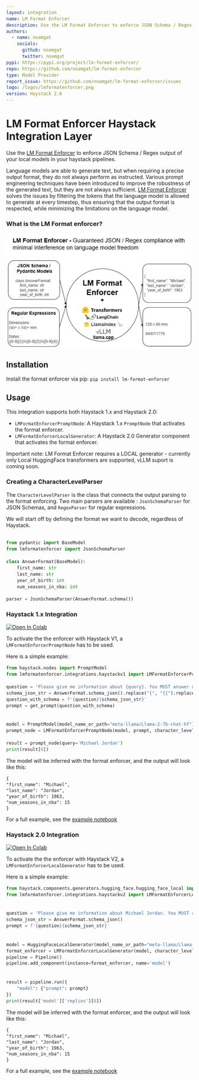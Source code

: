 ```yaml
---
layout: integration
name: LM Format Enforcer
description: Use the LM Format Enforcer to enforce JSON Schema / Regex output of your Local Models.
authors:
  - name: noamgat
    socials:
      github: noamgat
      twitter: noamgat
pypi: https://pypi.org/project/lm-format-enforcer/
repo: https://github.com/noamgat/lm-format-enforcer
type: Model Provider
report_issue: https://github.com/noamgat/lm-format-enforcer/issues
logo: /logos/lmformatenforcer.png
version: Haystack 2.0
---
```


# LM Format Enforcer Haystack Integration Layer

Use the [LM Format Enforcer](https://github.com/noamgat/lm-format-enforcer)  to enforce JSON Schema / Regex output of your local models in your haystack pipelines.

Language models are able to generate text, but when requiring a precise output format, they do not always perform as instructed. Various prompt engineering techniques have been introduced to improve the robustness of the generated text, but they are not always sufficient. [LM Format Enforcer](https://github.com/noamgat/lm-format-enforcer) solves the issues by filtering the tokens that the language model is allowed to generate at every timestep, thus ensuring that the output format is respected, while minimizing the limitations on the language model.

### What is the LM Format enforcer?
![Solution at a glance](https://raw.githubusercontent.com/noamgat/lm-format-enforcer/main/docs/Intro.webp)



## Installation
Install the format enforcer via pip:  `pip install lm-format-enforcer`

## Usage
This integration supports both Haystack 1.x and Haystack 2.0:
- `LMFormatEnforcerPromptNode`: A Haystack 1.x `PromptNode` that activates the format enforcer.
- `LMFormatEnforcerLocalGenerator`: A Haystack 2.0 Generator component that activates the format enforcer.

Important note: LM Format Enforcer requires a LOCAL generator - currently only Local HuggingFace transformers are supported, vLLM suport is coming soon.

### Creating a CharacterLevelParser
The `CharacterLevelParser` is the class that connects the output parsing to the format enforcing. Two main parsers are available : `JsonSchemaParser` for JSON Schemas, and `RegexParser` for regular expressions.

We will start off by defining the format we want to decode, regardless of Haystack.

```python

from pydantic import BaseModel
from lmformatenforcer import JsonSchemaParser

class AnswerFormat(BaseModel):
    first_name: str
    last_name: str
    year_of_birth: int
    num_seasons_in_nba: int

parser = JsonSchemaParser(AnswerFormat.schema())
```
### Haystack 1.x Integration
<a target="_blank" href="https://colab.research.google.com/github/noamgat/lm-format-enforcer/blob/main/samples/colab_haystackv1_integration.ipynb">
  <img src="https://colab.research.google.com/assets/colab-badge.svg" alt="Open In Colab"/>
</a>

To activate the the enforcer with Haystack V1, a `LMFormatEnforcerPromptNode` has to be used. 

Here is a simple example:
```python
from haystack.nodes import PromptModel
from lmformatenforcer.integrations.haystackv1 import LMFormatEnforcerPromptNode

question = 'Please give me information about {query}. You MUST answer using the following json schema: '
schema_json_str = AnswerFormat.schema_json().replace("{", "{{").replace("}", "}}")
question_with_schema = f'{question}{schema_json_str}'
prompt = get_prompt(question_with_schema)


model = PromptModel(model_name_or_path="meta-llama/Llama-2-7b-chat-hf")
prompt_node = LMFormatEnforcerPromptNode(model, prompt, character_level_parser=parser)

result = prompt_node(query='Michael Jordan')
print(result[0])

```
The model will be inferred with the format enforcer, and the output will look like this:

```
{
"first_name": "Michael",
"last_name": "Jordan",
"year_of_birth": 1963,
"num_seasons_in_nba": 15
}
```
For a full example, see the [example notebook](https://github.com/noamgat/lm-format-enforcer/blob/main/samples/colab_haystackv1_integration.ipynb)

### Haystack 2.0 Integration
<a target="_blank" href="https://colab.research.google.com/github/noamgat/lm-format-enforcer/blob/main/samples/colab_haystackv2_integration.ipynb">
  <img src="https://colab.research.google.com/assets/colab-badge.svg" alt="Open In Colab"/>
</a>

To activate the the enforcer with Haystack V2, a `LMFormatEnforcerLocalGenerator` has to be used. 

Here is a simple example:
```python
from haystack.components.generators.hugging_face.hugging_face_local import HuggingFaceLocalGenerator
from lmformatenforcer.integrations.haystackv2 import LMFormatEnforcerLocalGenerator


question = 'Please give me information about Michael Jordan. You MUST answer using the following json schema: '
schema_json_str = AnswerFormat.schema_json()
prompt = f'{question}{schema_json_str}'


model = HuggingFaceLocalGenerator(model_name_or_path="meta-llama/Llama-2-7b-chat-hf")
format_enforcer = LMFormatEnforcerLocalGenerator(model, character_level_parser)
pipeline = Pipeline()
pipeline.add_component(instance=format_enforcer, name='model')


result = pipeline.run({
    "model": {"prompt": prompt}
})
print(result['model']['replies'][0])

```
The model will be inferred with the format enforcer, and the output will look like this:

```
{
"first_name": "Michael",
"last_name": "Jordan",
"year_of_birth": 1963,
"num_seasons_in_nba": 15
}
```
For a full example, see the [example notebook](https://github.com/noamgat/lm-format-enforcer/blob/main/samples/colab_haystackv2_integration.ipynb)

